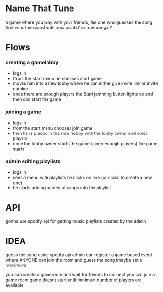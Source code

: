 # Name That Tune
a game where you play with your friends, the one who guesses the song first wins the round until max points? or max songs ?

# Flows

### creating a gamelobby
* logs in 
* ffrom the start menu he chooses start game 
* moves him into a new lobby where he can either give invite link or invite number 
* once there are enough players the Start jamming button lights up and then can start the game

### joining a game
* logs in 
* from the start menu chooses join game
* then he is placed in the new hobby with the lobby owner and other players 
* once the lobby owner starts the game (given enough players) the game starts

### admin editing playlists
* logs in
* sees a menu with playlists he clicks on one (or clicks to create a new one)
* he starts adding names of songs into the playlist

# API
gonna use spotify api for getting music playlists created by the admin

# IDEA 
guess the song using spotify api
admin can register a game based event where ANYONE can join the room and guess the song (maybe set a maximum)

you can create a gameroom and wait for friends to connect
you can join a game room
game doesnt start until minimum number of players are available
